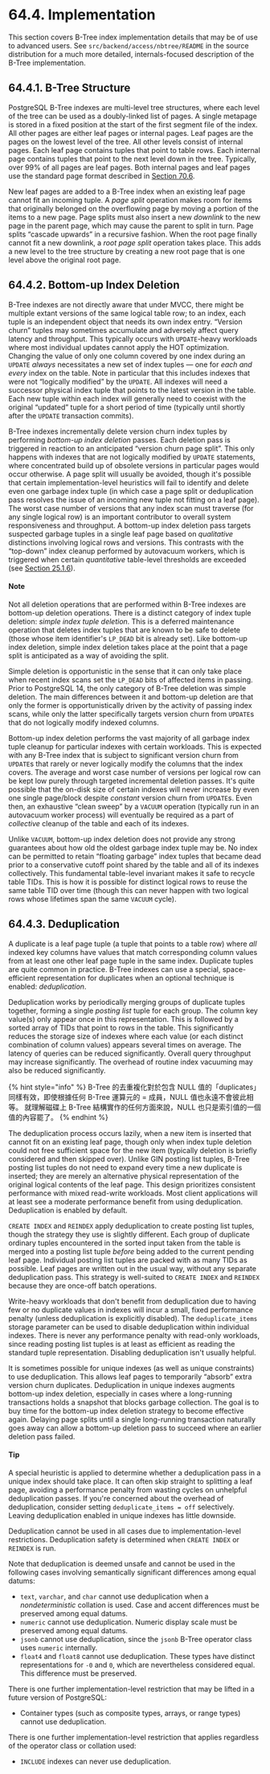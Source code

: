# 64.4. Implementation

This section covers B-Tree index implementation details that may be of use to advanced users. See `src/backend/access/nbtree/README` in the source distribution for a much more detailed, internals-focused description of the B-Tree implementation.

## 64.4.1. B-Tree Structure

PostgreSQL B-Tree indexes are multi-level tree structures, where each level of the tree can be used as a doubly-linked list of pages. A single metapage is stored in a fixed position at the start of the first segment file of the index. All other pages are either leaf pages or internal pages. Leaf pages are the pages on the lowest level of the tree. All other levels consist of internal pages. Each leaf page contains tuples that point to table rows. Each internal page contains tuples that point to the next level down in the tree. Typically, over 99% of all pages are leaf pages. Both internal pages and leaf pages use the standard page format described in [Section 70.6](https://www.postgresql.org/docs/14/storage-page-layout.html).

New leaf pages are added to a B-Tree index when an existing leaf page cannot fit an incoming tuple. A _page split_ operation makes room for items that originally belonged on the overflowing page by moving a portion of the items to a new page. Page splits must also insert a new _downlink_ to the new page in the parent page, which may cause the parent to split in turn. Page splits “cascade upwards” in a recursive fashion. When the root page finally cannot fit a new downlink, a _root page split_ operation takes place. This adds a new level to the tree structure by creating a new root page that is one level above the original root page.

## 64.4.2. Bottom-up Index Deletion

B-Tree indexes are not directly aware that under MVCC, there might be multiple extant versions of the same logical table row; to an index, each tuple is an independent object that needs its own index entry. “Version churn” tuples may sometimes accumulate and adversely affect query latency and throughput. This typically occurs with `UPDATE`-heavy workloads where most individual updates cannot apply the HOT optimization. Changing the value of only one column covered by one index during an `UPDATE` _always_ necessitates a new set of index tuples — one for _each and every_ index on the table. Note in particular that this includes indexes that were not “logically modified” by the `UPDATE`. All indexes will need a successor physical index tuple that points to the latest version in the table. Each new tuple within each index will generally need to coexist with the original “updated” tuple for a short period of time \(typically until shortly after the `UPDATE` transaction commits\).

B-Tree indexes incrementally delete version churn index tuples by performing _bottom-up index deletion_ passes. Each deletion pass is triggered in reaction to an anticipated “version churn page split”. This only happens with indexes that are not logically modified by `UPDATE` statements, where concentrated build up of obsolete versions in particular pages would occur otherwise. A page split will usually be avoided, though it's possible that certain implementation-level heuristics will fail to identify and delete even one garbage index tuple \(in which case a page split or deduplication pass resolves the issue of an incoming new tuple not fitting on a leaf page\). The worst case number of versions that any index scan must traverse \(for any single logical row\) is an important contributor to overall system responsiveness and throughput. A bottom-up index deletion pass targets suspected garbage tuples in a single leaf page based on _qualitative_ distinctions involving logical rows and versions. This contrasts with the “top-down” index cleanup performed by autovacuum workers, which is triggered when certain _quantitative_ table-level thresholds are exceeded \(see [Section 25.1.6](https://www.postgresql.org/docs/14/routine-vacuuming.html#AUTOVACUUM)\).

#### Note

Not all deletion operations that are performed within B-Tree indexes are bottom-up deletion operations. There is a distinct category of index tuple deletion: _simple index tuple deletion_. This is a deferred maintenance operation that deletes index tuples that are known to be safe to delete \(those whose item identifier's `LP_DEAD` bit is already set\). Like bottom-up index deletion, simple index deletion takes place at the point that a page split is anticipated as a way of avoiding the split.

Simple deletion is opportunistic in the sense that it can only take place when recent index scans set the `LP_DEAD` bits of affected items in passing. Prior to PostgreSQL 14, the only category of B-Tree deletion was simple deletion. The main differences between it and bottom-up deletion are that only the former is opportunistically driven by the activity of passing index scans, while only the latter specifically targets version churn from `UPDATE`s that do not logically modify indexed columns.

Bottom-up index deletion performs the vast majority of all garbage index tuple cleanup for particular indexes with certain workloads. This is expected with any B-Tree index that is subject to significant version churn from `UPDATE`s that rarely or never logically modify the columns that the index covers. The average and worst case number of versions per logical row can be kept low purely through targeted incremental deletion passes. It's quite possible that the on-disk size of certain indexes will never increase by even one single page/block despite _constant_ version churn from `UPDATE`s. Even then, an exhaustive “clean sweep” by a `VACUUM` operation \(typically run in an autovacuum worker process\) will eventually be required as a part of _collective_ cleanup of the table and each of its indexes.

Unlike `VACUUM`, bottom-up index deletion does not provide any strong guarantees about how old the oldest garbage index tuple may be. No index can be permitted to retain “floating garbage” index tuples that became dead prior to a conservative cutoff point shared by the table and all of its indexes collectively. This fundamental table-level invariant makes it safe to recycle table TIDs. This is how it is possible for distinct logical rows to reuse the same table TID over time \(though this can never happen with two logical rows whose lifetimes span the same `VACUUM` cycle\).

## 64.4.3. Deduplication

A duplicate is a leaf page tuple \(a tuple that points to a table row\) where _all_ indexed key columns have values that match corresponding column values from at least one other leaf page tuple in the same index. Duplicate tuples are quite common in practice. B-Tree indexes can use a special, space-efficient representation for duplicates when an optional technique is enabled: _deduplication_.

Deduplication works by periodically merging groups of duplicate tuples together, forming a single _posting list_ tuple for each group. The column key value\(s\) only appear once in this representation. This is followed by a sorted array of TIDs that point to rows in the table. This significantly reduces the storage size of indexes where each value \(or each distinct combination of column values\) appears several times on average. The latency of queries can be reduced significantly. Overall query throughput may increase significantly. The overhead of routine index vacuuming may also be reduced significantly.

{% hint style="info" %}
B-Tree 的去重複化對於包含 NULL 值的「duplicates」同樣有效，即使根據任何 B-Tree 運算元的 = 成員，NULL 值也永遠不會彼此相等。 就理解磁碟上 B-Tree 結構實作的任何方面來說，NULL 也只是索引值的一個值的內容罷了。
{% endhint %}

The deduplication process occurs lazily, when a new item is inserted that cannot fit on an existing leaf page, though only when index tuple deletion could not free sufficient space for the new item \(typically deletion is briefly considered and then skipped over\). Unlike GIN posting list tuples, B-Tree posting list tuples do not need to expand every time a new duplicate is inserted; they are merely an alternative physical representation of the original logical contents of the leaf page. This design prioritizes consistent performance with mixed read-write workloads. Most client applications will at least see a moderate performance benefit from using deduplication. Deduplication is enabled by default.

`CREATE INDEX` and `REINDEX` apply deduplication to create posting list tuples, though the strategy they use is slightly different. Each group of duplicate ordinary tuples encountered in the sorted input taken from the table is merged into a posting list tuple _before_ being added to the current pending leaf page. Individual posting list tuples are packed with as many TIDs as possible. Leaf pages are written out in the usual way, without any separate deduplication pass. This strategy is well-suited to `CREATE INDEX` and `REINDEX` because they are once-off batch operations.

Write-heavy workloads that don't benefit from deduplication due to having few or no duplicate values in indexes will incur a small, fixed performance penalty \(unless deduplication is explicitly disabled\). The `deduplicate_items` storage parameter can be used to disable deduplication within individual indexes. There is never any performance penalty with read-only workloads, since reading posting list tuples is at least as efficient as reading the standard tuple representation. Disabling deduplication isn't usually helpful.

It is sometimes possible for unique indexes \(as well as unique constraints\) to use deduplication. This allows leaf pages to temporarily “absorb” extra version churn duplicates. Deduplication in unique indexes augments bottom-up index deletion, especially in cases where a long-running transactions holds a snapshot that blocks garbage collection. The goal is to buy time for the bottom-up index deletion strategy to become effective again. Delaying page splits until a single long-running transaction naturally goes away can allow a bottom-up deletion pass to succeed where an earlier deletion pass failed.

#### Tip

A special heuristic is applied to determine whether a deduplication pass in a unique index should take place. It can often skip straight to splitting a leaf page, avoiding a performance penalty from wasting cycles on unhelpful deduplication passes. If you're concerned about the overhead of deduplication, consider setting `deduplicate_items = off` selectively. Leaving deduplication enabled in unique indexes has little downside.

Deduplication cannot be used in all cases due to implementation-level restrictions. Deduplication safety is determined when `CREATE INDEX` or `REINDEX` is run.

Note that deduplication is deemed unsafe and cannot be used in the following cases involving semantically significant differences among equal datums:

* `text`, `varchar`, and `char` cannot use deduplication when a _nondeterministic_ collation is used. Case and accent differences must be preserved among equal datums.
* `numeric` cannot use deduplication. Numeric display scale must be preserved among equal datums.
* `jsonb` cannot use deduplication, since the `jsonb` B-Tree operator class uses `numeric` internally.
* `float4` and `float8` cannot use deduplication. These types have distinct representations for `-0` and `0`, which are nevertheless considered equal. This difference must be preserved.

There is one further implementation-level restriction that may be lifted in a future version of PostgreSQL:

* Container types \(such as composite types, arrays, or range types\) cannot use deduplication.

There is one further implementation-level restriction that applies regardless of the operator class or collation used:

* `INCLUDE` indexes can never use deduplication.

